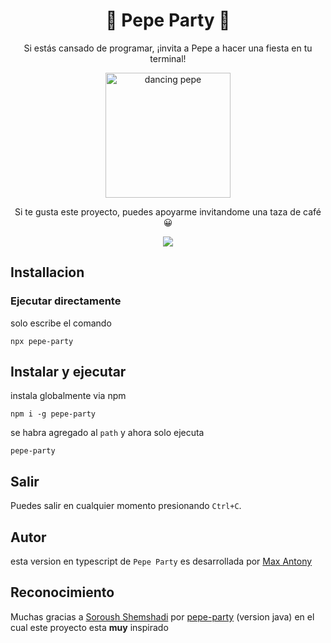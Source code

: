 <p align="center">
    <h1 align="center">🐸 Pepe Party 🐸</h1>
    <p align="center">Si estás cansado de programar, ¡invita a Pepe a hacer una fiesta en tu terminal!</p>
</p>
<p align="center">
    <img width="200" src="https://user-images.githubusercontent.com/45015114/177473188-f355fa59-585b-4ebe-b70b-4ac7c1c82c7e.gif" alt="dancing pepe" />
</p>
<p align="center">
	Si te gusta este proyecto, puedes apoyarme invitandome una taza de café 😀
</p>
<p align="center">
	<a href="https://www.buymeacoffee.com/maxantony" target='_blank'>
      		<img src="https://www.buymeacoffee.com/assets/img/custom_images/orange_img.png" />
	</a>
</p>

## Installacion

### Ejecutar directamente

solo escribe el comando

```
npx pepe-party
```

## Instalar y ejecutar

instala globalmente via npm

```
npm i -g pepe-party
```

se habra agregado al `path` y ahora solo ejecuta

```
pepe-party
```

## Salir

Puedes salir en cualquier momento presionando `Ctrl+C`.

## Autor

esta version en typescript de `Pepe Party` es desarrollada por [Max Antony](https://maxantony.com)

## Reconocimiento

Muchas gracias a [Soroush Shemshadi](https://github.com/shuoros) por [pepe-party](https://github.com/shuoros/pepe-party) (version java) en el cual este proyecto esta <strong>muy</strong> inspirado
